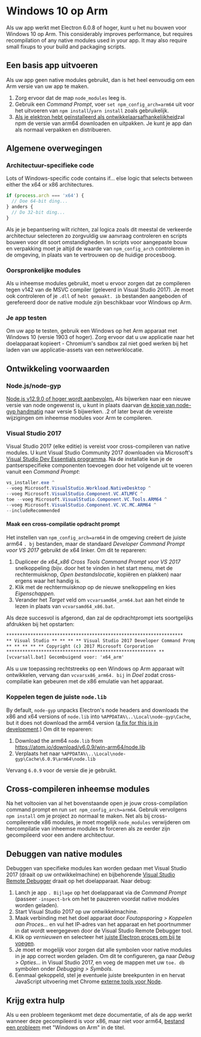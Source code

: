 # Windows 10 op Arm

Als uw app werkt met Electron 6.0.8 of hoger, kunt u het nu bouwen voor Windows 10 op Arm. This considerably improves performance, but requires recompilation of any native modules used in your app. It may also require small fixups to your build and packaging scripts.

## Een basis app uitvoeren
Als uw app geen native modules gebruikt, dan is het heel eenvoudig om een Arm versie van uw app te maken.

1. Zorg ervoor dat de map `node_modules` leeg is.
2. Gebruik een _Command Prompt_, voer `set npm_config_arch=arm64` uit voor het uitvoeren van `npm install`/`yarn install` zoals gebruikelijk.
3. [Als je elektron hebt geïnstalleerd als ontwikkelaarsafhankelijkheid](first-app.md)zal npm de versie van arm64 downloaden en uitpakken. Je kunt je app dan als normaal verpakken en distribueren.

## Algemene overwegingen

### Architectuur-specifieke code

Lots of Windows-specific code contains if... else logic that selects between either the x64 or x86 architectures.

```js
if (process.arch === 'x64') {
  // Doe 64-bit ding...
} anders {
  // Do 32-bit ding...
}
```

Als je je bepantsering wilt richten, zal logica zoals dit meestal de verkeerde architectuur selecteren zo zorgvuldig uw aanvraag controleren en scripts bouwen voor dit soort omstandigheden. In scripts voor aangepaste bouw en verpakking moet je altijd de waarde van `npm_config_arch` controleren in de omgeving, in plaats van te vertrouwen op de huidige procesboog.

### Oorspronkelijke modules
Als u inheemse modules gebruikt, moet u ervoor zorgen dat ze compileren tegen v142 van de MSVC compiler (geleverd in Visual Studio 2017). Je moet ook controleren of je `.dll` of `hebt gemaakt. ib` bestanden aangeboden of gerefereerd door de native module zijn beschikbaar voor Windows op Arm.

### Je app testen
Om uw app te testen, gebruik een Windows op het Arm apparaat met Windows 10 (versie 1903 of hoger). Zorg ervoor dat u uw applicatie naar het doelapparaat kopieert - Chromium's sandbox zal niet goed werken bij het laden van uw applicatie-assets van een netwerklocatie.

## Ontwikkeling voorwaarden
### Node.js/node-gyp

[Node.js v12.9.0 of hoger wordt aanbevolen.](https://nodejs.org/en/) Als bijwerken naar een nieuwe versie van node ongewenst is, u kunt in plaats daarvan [de kopie van node-gyp handmatig](https://github.com/nodejs/node-gyp/wiki/Updating-npm's-bundled-node-gyp) naar versie 5 bijwerken. .2 of later bevat de vereiste wijzigingen om inheemse modules voor Arm te compileren.

### Visual Studio 2017
Visual Studio 2017 (elke editie) is vereist voor cross-compileren van native modules. U kunt Visual Studio Community 2017 downloaden via Microsoft's [Visual Studio Dev Essentials programma](https://visualstudio.microsoft.com/dev-essentials/). Na de installatie kun je de pantserspecifieke componenten toevoegen door het volgende uit te voeren vanuit een _Command Prompt_:

```powershell
vs_installer.exe ^
--voeg Microsoft.VisualStudio.Workload.NativeDesktop ^
--voeg Microsoft.VisualStudio.Component.VC.ATLMFC ^
toe --voeg Microsoft.VisualStudio.Component.VC.Tools.ARM64 ^
--voeg Microsoft.VisualStudio.Component.VC.VC.MC.ARM64 ^
--includeRecommended
```

#### Maak een cross-compilatie opdracht prompt
Het instellen van `npm_config_arch=arm64` in de omgeving creëert de juiste arm64 `. bj` bestanden, maar de standaard _Developer Command Prompt voor VS 2017_ gebruikt de x64 linker. Om dit te repareren:

1. Dupliceer de _x64_x86 Cross Tools Command Prompt voor VS 2017_ snelkoppeling (bijv. door het te vinden in het start menu, met de rechtermuisknop, _Open bestandslocatie_, kopiëren en plakken) naar ergens waar het handig is.
2. Klik met de rechtermuisknop op de nieuwe snelkoppeling en kies _Eigenschappen_.
3. Verander het _Target_ veld om `vcvarsamd64_arm64.bat` aan het einde te lezen in plaats van `vcvarsamd64_x86.bat`.

Als deze succesvol is afgerond, dan zal de opdrachtprompt iets soortgelijks afdrukken bij het opstarten:

```bat
******************************************************************
** Visual Studio ** ** ** ** Visual Studio 2017 Developer Command Prompt v15.9.15
** ** ** ** ** Copyright (c) 2017 Microsoft Corporation
******************************************************** **
[vcvarsall.bat] Gecombuigend voor: 'x64_arm'
```

Als u uw toepassing rechtstreeks op een Windows op Arm apparaat wilt ontwikkelen, vervang dan `vcvarsx86_arm64. bij` in _Doel_ zodat cross-compilatie kan gebeuren met de x86 emulatie van het apparaat.

### Koppelen tegen de juiste `node.lib`

By default, `node-gyp` unpacks Electron's node headers and downloads the x86 and x64 versions of `node.lib` into `%APPDATA%\..\Local\node-gyp\Cache`, but it does not download the arm64 version ([a fix for this is in development](https://github.com/nodejs/node-gyp/pull/1875).) Om dit te repareren:

1. Download the arm64 `node.lib` from https://atom.io/download/v6.0.9/win-arm64/node.lib
2. Verplaats het naar `%APPDATA%\..\Local\node-gyp\Cache\6.0.9\arm64\node.lib`

Vervang `6.0.9` voor de versie die je gebruikt.


## Cross-compileren inheemse modules
Na het voltooien van al het bovenstaande open je jouw cross-compilation command prompt en run `set npm_config_arch=arm64`. Gebruik vervolgens `npm install` om je project zo normaal te maken. Net als bij cross-compilerende x86 modules, je moet mogelijk `node_modules` verwijderen om hercompilatie van inheemse modules te forceren als ze eerder zijn gecompileerd voor een andere architectuur.

## Debuggen van native modules

Debuggen van specifieke modules kan worden gedaan met Visual Studio 2017 (draait op uw ontwikkelmachine) en bijbehorende [Visual Studio Remote Debugger](https://docs.microsoft.com/en-us/visualstudio/debugger/remote-debugging-cpp?view=vs-2019) draait op het doelapparaat. Naar debug:

1. Lanch je app `. Bijlage` op het doelapparaat via de _Command Prompt_ (passeer `-inspect-brk` om het te pauzeren voordat native modules worden geladen).
2. Start Visual Studio 2017 op uw ontwikkelmachine.
3. Maak verbinding met het doel apparaat door _Foutopsporing > Koppelen aan Proces..._ en vul het IP-adres van het apparaat en het poortnummer in dat wordt weergegeven door de Visual Studio Remote Debugger tool.
4. Klik op _vernieuwen_ en selecteer het [juiste Electron proces om bij te voegen](../development/debug-instructions-windows.md).
5. Je moet er mogelijk voor zorgen dat alle symbolen voor native modules in je app correct worden geladen. Om dit te configureren, ga naar _Debug > Opties..._ in Visual Studio 2017, en voeg de mappen met uw `toe. db` symbolen onder _Debugging > Symbols_.
5. Eenmaal gekoppeld, stel je eventuele juiste breekpunten in en hervat JavaScript uitvoering met Chrome [externe tools voor Node](debugging-main-process.md).

## Krijg extra hulp
Als u een probleem tegenkomt met deze documentatie, of als de app werkt wanneer deze gecompileerd is voor x86, maar niet voor arm64, [bestand een probleem](../development/issues.md) met "Windows on Arm" in de titel.
